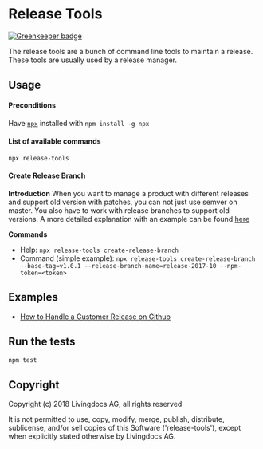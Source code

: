 # Release Tools

[![Greenkeeper badge](https://badges.greenkeeper.io/upfrontIO/release-tools.svg)](https://greenkeeper.io/)

The release tools are a bunch of command line tools to maintain a release. These tools are usually used by a release manager.

## Usage

#### Preconditions
Have [`npx`](https://www.npmjs.com/package/npx) installed with `npm install -g npx`

#### List of available commands
`npx release-tools`


#### Create Release Branch

**Introduction**
When you want to manage a product with different releases and support old version with patches, you can not just use semver on master. You also have to work with release branches to support old versions. A more detailed explanation with an example can be found [here](./doc/how-to-handle-a-product-release-on-github.md)

**Commands**
* Help: `npx release-tools create-release-branch`
* Command (simple example): `npx release-tools create-release-branch --base-tag=v1.0.1 --release-branch-name=release-2017-10 --npm-token=<token>`


## Examples

- [How to Handle a Customer Release on Github](./doc/how-to-handle-a-release-on-github.md)

## Run the tests
```bash
npm test
```


## Copyright

Copyright (c) 2018 Livingdocs AG, all rights reserved

It is not permitted to use, copy, modify, merge, publish, distribute, sublicense, and/or sell copies of this Software ('release-tools'), except when explicitly stated otherwise by Livingdocs AG.
